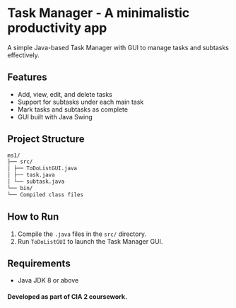 # Task Manager - A minimalistic productivity app

A simple Java-based Task Manager with GUI to manage tasks and subtasks effectively.

## Features

- Add, view, edit, and delete tasks
- Support for subtasks under each main task
- Mark tasks and subtasks as complete
- GUI built with Java Swing

## Project Structure
``` bash
ms1/
├── src/
│ ├── ToDoListGUI.java
│ ├── task.java
│ └── subtask.java
└── bin/
└── Compiled class files
``` 

## How to Run

1. Compile the `.java` files in the `src/` directory.
2. Run `ToDoListGUI` to launch the Task Manager GUI.

## Requirements

- Java JDK 8 or above

#### Developed as part of CIA 2 coursework.
